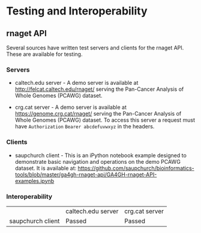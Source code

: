 
# Testing and Interoperability

## rnaget API

Several sources have written test servers and clients for the rnaget API.  These are available for testing.


### Servers
* caltech.edu server - A demo server is available at http://felcat.caltech.edu/rnaget/ serving the Pan-Cancer Analysis of Whole Genomes (PCAWG) dataset.

* crg.cat server - A demo server is available at https://genome.crg.cat/rnaget/ serving the Pan-Cancer Analysis of Whole Genomes (PCAWG) dataset.  To access this server a request must have `Authorization` `Bearer abcdefuvwxyz` in the headers.


### Clients
* saupchurch client - This is an iPython notebook example designed to demonstrate basic navigation and operations on the demo PCAWG dataset.  It is available at: https://github.com/saupchurch/bioinformatics-tools/blob/master/ga4gh-rnaget-api/GA4GH-rnaget-API-examples.ipynb


### Interoperability
<table>
<tr markdown="block"><td>
</td><td>
caltech.edu server
</td><td>
crg.cat server
</td></tr>
<tr markdown="block"><td>
saupchurch client
</td><td>
Passed
</td><td>
Passed
</td></tr>
</table>

